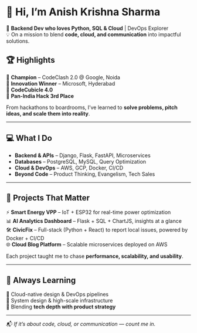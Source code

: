 # 👋 Hi, I’m Anish Krishna Sharma  

🚀 **Backend Dev who loves Python, SQL & Cloud** | DevOps Explorer  
💡 On a mission to blend **code, cloud, and communication** into impactful solutions.  


## 🏆 Highlights  
🥇 **Champion** – CodeClash 2.0 @ Google, Noida  
🥇 **Innovation Winner** – Microsoft, Hyderabad  
🏅 **CodeCubicle 4.0**  
🥉 **Pan-India Hack 3rd Place**  

From hackathons to boardrooms, I’ve learned to **solve problems, pitch ideas, and scale them into reality**.  

---

## 💻 What I Do  
- **Backend & APIs** – Django, Flask, FastAPI, Microservices  
- **Databases** – PostgreSQL, MySQL, Query Optimization  
- **Cloud & DevOps** – AWS, GCP, Docker, CI/CD  
- **Beyond Code** – Product Thinking, Evangelism, Tech Sales  

---

## 📂 Projects That Matter  
⚡ **Smart Energy VPP** – IoT + ESP32 for real-time power optimization  
📊 **AI Analytics Dashboard** – Flask + SQL + ChartJS, insights at a glance  
🛠️ **CivicFix** – Full-stack (Python + React) to report local issues, powered by Docker + CI/CD  
🌐 **Cloud Blog Platform** – Scalable microservices deployed on AWS  

Each project taught me to chase **performance, scalability, and usability**.  

---

## 🌟 Always Learning  
🔹 Cloud-native design & DevOps pipelines  
🔹 System design & high-scale infrastructure  
🔹 Blending **tech depth with product strategy**  

---

📬 *If it’s about code, cloud, or communication — count me in.*  
